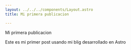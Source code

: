 ```yaml
---
layout: ../../../components/Layout.astro
title: Mi primera publicacion

---
```

Mi primera publicacion

Este es mi primer post usando mi blig desarrollado en Astro